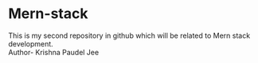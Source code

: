 # Mern-stack
This is my second repository in github which will be related to Mern stack development.
<br>
Author- Krishna Paudel Jee
